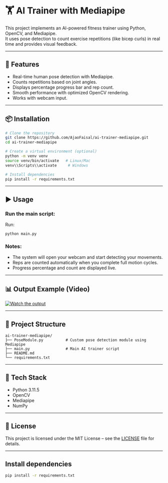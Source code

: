 # 🏋️ AI Trainer with Mediapipe

This project implements an AI-powered fitness trainer using Python, OpenCV, and Mediapipe.  
It uses pose detection to count exercise repetitions (like bicep curls) in real time and provides visual feedback.

---

## 🚀 Features
- Real-time human pose detection with Mediapipe.
- Counts repetitions based on joint angles.
- Displays percentage progress bar and rep count.
- Smooth performance with optimized OpenCV rendering.
- Works with webcam input.

---

## 📦 Installation

```bash
# Clone the repository
git clone https://github.com/AjaoFaisal/ai-trainer-mediapipe.git
cd ai-trainer-mediapipe

# Create a virtual environment (optional)
python -m venv venv
source venv/bin/activate   # Linux/Mac
venv\\Scripts\\activate     # Windows

# Install dependencies
pip install -r requirements.txt
```

---

## ▶️ Usage

### Run the main script:
Run:
```
python main.py
```
### Notes:
- The system will open your webcam and start detecting your movements.
- Reps are counted automatically when you complete full motion cycles.
- Progress percentage and count are displayed live.

---

## 📊 Output Example (Video)
[![Watch the output](https://img.youtube.com/vi/LrVoDBY68iU/hqdefault.jpg)](https://youtu.be/LrVoDBY68iU?feature=shared)

---

## 📂 Project Structure
```
ai-trainer-mediapipe/
├── PoseModule.py          # Custom pose detection module using Mediapipe
├── main.py                # Main AI trainer script
├── README.md
└── requirements.txt
```

---

## 🧠 Tech Stack
- Python 3.11.5
- OpenCV
- Mediapipe
- NumPy

---

## 📜 License
This project is licensed under the MIT License – see the [LICENSE](LICENSE) file for details.

---

## Install dependencies
```bash
pip install -r requirements.txt
```
